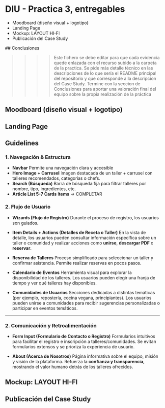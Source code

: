 # DIU - Practica 3, entregables

- Moodboard (diseño visual + logotipo)   
- Landing Page
- Mockup: LAYOUT HI-FI
- Publicación del Case Study

## Conclusiones

>>>> Este fichero se debe editar para que cada evidencia quede enlazada con el recurso subido a la carpeta de la practica. Se pide más detalle técnico en las descripciones de lo que sería el README principal del repositorio y que corresponde a la descripcion del Case Study.
>>>> Termine con la seccion de Conclusiones para aportar una valoración final del equipo sobre la propia realización de la práctica

## Moodboard (diseño visual + logotipo)   
## Landing Page
## Guidelines

### 1. Navegación & Estructura
- **Navbar** Permite una navegación clara y accesible
- **Hero Image + Carrusel**  Imagen destacada de un taller + carrusel con talleres recomendados, categorías o chefs.
- **Search (Búsqueda)**  Barra de búsqueda fija para filtrar talleres por nombre, tipo, ingredientes, etc.
- **Article List 5-7 Cards Items** -> COMPLETAR

### 2. Flujo de Usuario

- **Wizards (Flujo de Registro)**  Durante el proceso de registro, los usuarios son guiados.
- **Item Details + Actions (Detalles de Receta o Taller)**  En la vista de detalle, los usuarios pueden consultar información específica sobre un taller o comunidad y realizar acciones como **unirse**, **descargar PDF** o **reservar**.

- **Reserva de Talleres**   Proceso simplificado para seleccionar un taller y confirmar asistencia. Permite realizar reservas en pocos pasos.

- **Calendario de Eventos** Herramienta visual para explorar la disponibilidad de los talleres. Los usuarios pueden elegir una franja de tiempo y ver qué talleres hay disponibles.

- **Comunidades de Usuarios** Secciones dedicadas a distintas temáticas (por ejemplo, repostería, cocina vegana, principiantes). Los usuarios pueden unirse a comunidades para recibir sugerencias personalizadas o participar en eventos temáticos.

---

### 2. Comunicación y Retroalimentación
- **Form Input (Formulario de Contacto o Registro)**  Formularios intuitivos para facilitar el registro e inscripción a talleres/comunidades. Se evitan formularios extensos y se prioriza la experiencia de usuario.

- **About (Acerca de Nosotros)**  Página informativa sobre el equipo, misión y visión de la plataforma. Refuerza la **confianza y transparencia**, mostrando el valor humano detrás de los talleres ofrecidos.


## Mockup: LAYOUT HI-FI 
## Publicación del Case Study 

